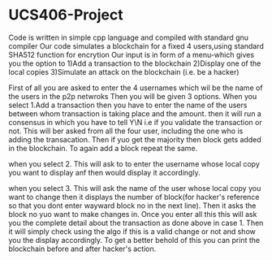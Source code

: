 # UCS406-Project
Code is written in simple cpp language and compiled with standard gnu compiler
Our code simulates a blockchain for a fixed 4 users,using standard SHA512 function for encrytion
Our input is in form of a menu-which gives you the option to 
1)Add a transaction to the blockchain
2)Display one of the local copies
3)Simulate an attack on the blockchain (i.e. be a hacker)

First of all you are asked to enter the 4 usernames which wil be the name of the users in the p2p netwroks
Then you will be given 3 options.
When you select 1.Add a transaction then you have to enter the name of the users between whom transaction is taking place and the amount.
then it will run a consensus in which you have to tell Y\N i.e if you validate the transaction or not. This will ber asked from all the four user, including the one who is adding the transacation.
Then if yuo get the majority then block gets added in the blockchain.
To again add a block repeat the same.

when you select 2. This will ask to to enter the username whose local copy you want to display anf then would display it accordingly.

when you select 3. This will ask the name of the user whose local copy you want to change then it displays the number of block(for hacker's reference so that you dont enter wayward block no in the next line). Then it asks the block no yuo want to make changes in. Once you enter all this this will ask you the complete detail about the transaction as done above in case 1. Then it will simply check using the algo if this is a valid change or not and show you the display accordingly.
To get a better behold of this you can print the blockchain before and after hacker's action.